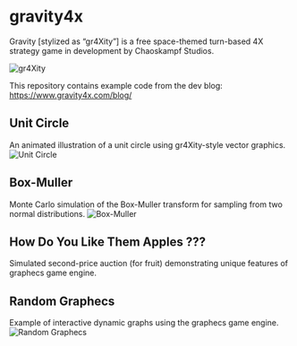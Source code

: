 # gravity4x
Gravity [stylized as “gr4Xity”] is a free space-themed turn-based 4X strategy game in development by Chaoskampf Studios.

![gr4Xity](https://www.gravity4x.com/wp-content/uploads/ara-iuxta.webp)

This repository contains example code from the dev blog:
https://www.gravity4x.com/blog/

## Unit Circle
An animated illustration of a unit circle using gr4Xity-style vector graphics.
![Unit Circle](https://www.gravity4x.com/wp-content/uploads/circle.gif)

## Box-Muller
Monte Carlo simulation of the Box-Muller transform for sampling from two normal distributions.
![Box-Muller](https://www.gravity4x.com/wp-content/uploads/box-muller.gif)

## How Do You Like Them Apples ???
Simulated second-price auction (for fruit) demonstrating unique features of graphecs game engine.

## Random Graphecs
Example of interactive dynamic graphs using the graphecs game engine.
![Random Graphecs](https://www.gravity4x.com/wp-content/uploads/random-graphecs.gif)
